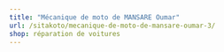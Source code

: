```yaml
---
title: "Mécanique de moto de MANSARE Oumar"
url: /sitakoto/mecanique-de-moto-de-mansare-oumar-3/
shop: réparation de voitures
---
```

